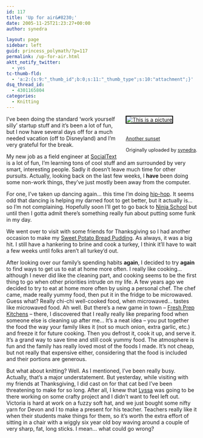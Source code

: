 ```yaml
---
id: 117
title: 'Up for air&#8230;'
date: 2005-11-25T21:23:27+00:00
author: synedra

layout: page
sidebar: left
guid: princess_polymath/?p=117
permalink: /up-for-air.html
aktt_notify_twitter:
  - yes
tc-thumb-fld:
  - 'a:2:{s:9:"_thumb_id";b:0;s:11:"_thumb_type";s:10:"attachment";}'
dsq_thread_id:
  - 4301165804
categories:
  - Knitting
---
```

<div style="float: right; margin-left: 10px; margin-bottom: 10px;">
  <a href="http://www.flickr.com/photos/36572571@N00/62016410/" title="photo sharing"><img alt="This is a picture" src="http://static.flickr.com/29/62016410_59e3bb8e9c_m.jpg" class="grouped_elements" rel="tc-fancybox-group117" alt="This is a picture" style="border: solid 2px #000000;" /></a><br /> <br /> <span style="font-size: 0.9em; margin-top: 0px;"><br /> <a href="http://www.flickr.com/photos/36572571@N00/62016410/">Another sunset</a><br /> <br /> Originally uploaded by <a href="http://www.flickr.com/people/36572571@N00/">synedra</a>.<br /> </span>
</div>

I&#8217;ve been doing the standard &#8216;work yourself silly&#8217; startup stuff and it&#8217;s been a lot of fun, but I now have several days off for a much needed vacation (off to Disneyland) and I&#8217;m very grateful for the break.

My new job as a field engineer at [SocialText](http://www.socialtext.com) is a lot of fun, I&#8217;m learning tons of cool stuff and am surrounded by very smart, interesting people. Sadly it doesn&#8217;t leave much time for other pursuits. Actually, looking back on the last few weeks, I **have** been doing some non-work things, they&#8217;ve just mostly been away from the computer.

For one, I&#8217;ve taken up dancing again&#8230; this time I&#8217;m doing [hip-hop](http://www.synergy-studios.com). It seems odd that dancing is helping my darned foot to get better, but it actually is&#8230; so I&#8217;m not complaining. Hopefully soon I&#8217;ll get to go back to [Ninja School](http://www.santacruzbujinkan.com) but until then I gotta admit there&#8217;s something really fun about putting some funk in my day.

We went over to visit with some friends for Thanksgiving so I had another occasion to make my [Sweet Potato Bread Pudding](http://www.perlgoddess.com/blog/archives/2004/12/sweet_potato_br.html). As always, it was a big hit. I still have a hankering to brine and cook a turkey, I think it&#8217;ll have to wait a few weeks until folks aren&#8217;t all turkey&#8217;d out.

After looking over our family&#8217;s spending habits **again**, I decided to try **again** to find ways to get us to eat at home more often. I really like cooking&#8230; although I never did like the cleaning part, and cooking seems to be the first thing to go when other priorities intrude on my life. A few years ago we decided to try to eat at home more often by using a personal chef. The chef came, made really yummy food, then put it in the fridge to be microwaved. Guess what? Really chi-chi well-cooked food, when microwaved&#8230; tastes like microwaved food. Ah well. But there&#8217;s a new game in town &#8211; [Fresh Prep Kitchens](http://www.freshprepkitchens.com/) &#8211; there, I discovered that I really really like preparing food when someone else is cleaning up after me&#8230; It&#8217;s a neat idea &#8211; you put together the food the way your family likes it (not so much onion, extra garlic, etc.) and freeze it for future cooking. Then you defrost it, cook it up, and serve it. It&#8217;s a grand way to save time and still cook yummy food. The atmosphere is fun and the family has really loved most of the foods I made. It&#8217;s not cheap, but not really that expensive either, considering that the food is included and their portions are generous. 

But what about knitting? Well. As I mentioned, I&#8217;ve been really busy. Actually, that&#8217;s a major understatement. But yesterday, while visiting with my friends at Thanksgiving, I did cast on for that cat bed I&#8217;ve been threatening to make for so long. After all, I knew that [Lyssa](http://recklesscraft.blogspot.com/) was going to be there working on some crafty project and I didn&#8217;t want to feel left out. Victoria is hard at work on a fuzzy soft hat, and we just bought some nifty yarn for Devon and I to make a present for his teacher. Teachers really like it when their students make things for them, so it&#8217;s worth the extra effort of sitting in a chair with a wiggly six year old boy waving around a couple of very sharp, fat, long sticks. I mean&#8230; what could go wrong?
  
<br clear="all" />